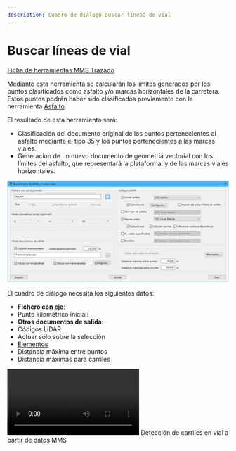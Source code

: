 ```yaml
---
description: Cuadro de diálogo Buscar líneas de vial
---
```


# Buscar líneas de vial

[Ficha de herramientas MMS Trazado](../)

Mediante esta herramienta se calcularán los límites generados por los puntos clasificados como asfalto y/o marcas horizontales de la carretera. Estos puntos podrán haber sido clasificados previamente con la herramienta [Asfalto](../clasificar-lineas-de-vial.md).

El resultado de esta herramienta será:

* Clasificación del documento original de los puntos pertenecientes al asfalto mediante el tipo 35 y los puntos pertenecientes a las marcas viales.
* Generación de un nuevo documento de geometría vectorial con los límites del asfalto, que representará la plataforma, y de las marcas viales horizontales.

![Cuadro de diálogo para la generación de marcas viales](../../../../.gitbook/assets/image-19.png)

El cuadro de diálogo necesita los siguientes datos:

* **Fichero con eje**:
* Punto kilométrico inicial:
* **Otros documentos de salida**:
* Códigos LiDAR
* Actuar sólo sobre la selección
* [Elementos](/mdtopx/fichas-de-herramientas/ficha-de-herramientas-editar/editar-elementos.md)
* Distancia máxima entre puntos
* Distancia máximas para carriles

<video controls><source src="https://youtu.be/J4uEcv8OIGU" type="video/mp4"></video>
Detección de carriles en vial a partir de datos MMS

